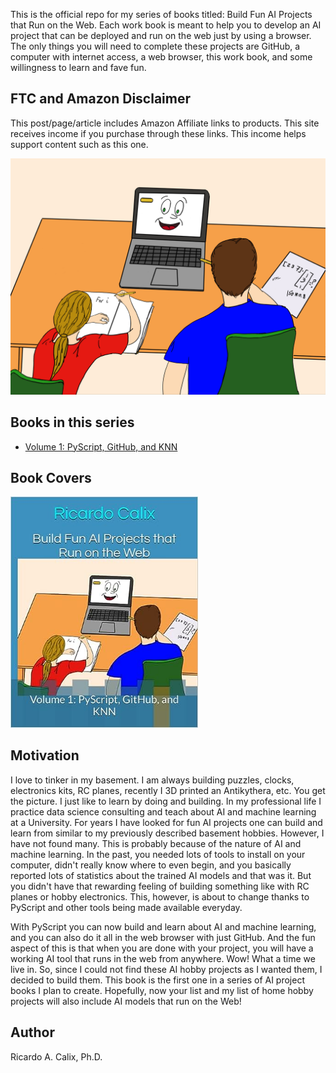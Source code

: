 

This is the official repo for my series of books titled: Build Fun AI Projects that Run on the Web. Each work book is meant to help you to develop an AI project that can be deployed and run on the web just by using a browser. The only things you will need to complete these projects are GitHub, a computer with internet access, a web browser, this work book, and some willingness to learn and fave fun. 

## FTC and Amazon Disclaimer

This post/page/article includes Amazon Affiliate links to products. This site receives income if you purchase through these links. This income helps support content such as this one.

<a href="https://amzn.to/3S8cK7K"><img src="images/coverDONEclx.jpg" alt="image" width="600" height="auto"></a>

## Books in this series

* [Volume 1: PyScript, GitHub, and KNN](https://rcalix1.github.io/Build-Fun-AI-Projects-that-Run-on-the-Web/volume-1-pyscript-and-knn/chapter1/index.html)


## Book Covers

<a href="https://amzn.to/3U8CeVo"><img src="images/funAIbookCover.jpg" alt="image" width="300" height="auto"></a>


## Motivation

I love to tinker in my basement. I am always building puzzles, clocks, electronics kits, RC planes, recently I 3D printed an Antikythera, etc. You get the picture. I just like to learn by doing and building. In my professional life I practice data science consulting and teach about AI and machine learning at a University. For years I have looked for fun AI projects one can build and learn from similar to my previously described basement hobbies. However, I have not found many. This is probably because of the nature of AI and machine learning. In the past, you needed lots of tools to install on your computer, didn't really know where to even begin, and you basically reported lots of statistics about the trained AI models and that was it. But you didn't have that rewarding feeling of building something like with RC planes or hobby electronics. This, however, is about to change thanks to PyScript and other tools being made available everyday. 

With PyScript you can now build and learn about AI and machine learning, and you can also do it all in the web browser with just GitHub. And the fun aspect of this is that when you are done with your project, you will have a working AI tool that runs in the web from anywhere. Wow! What a time we live in. So, since I could not find these AI hobby projects as I wanted them, I decided to build them. This book is the first one in a series of AI project books I plan to create. Hopefully, now your list and my list of home hobby projects will also include AI models that run on the Web!

## Author

Ricardo A. Calix, Ph.D.
